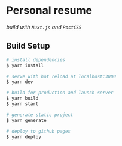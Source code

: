# Personal resume

*build with `Nuxt.js` and `PostCSS`*

## Build Setup

```bash
# install dependencies
$ yarn install

# serve with hot reload at localhost:3000
$ yarn dev

# build for production and launch server
$ yarn build
$ yarn start

# generate static project
$ yarn generate

# deploy to github pages
$ yarn deploy
```
